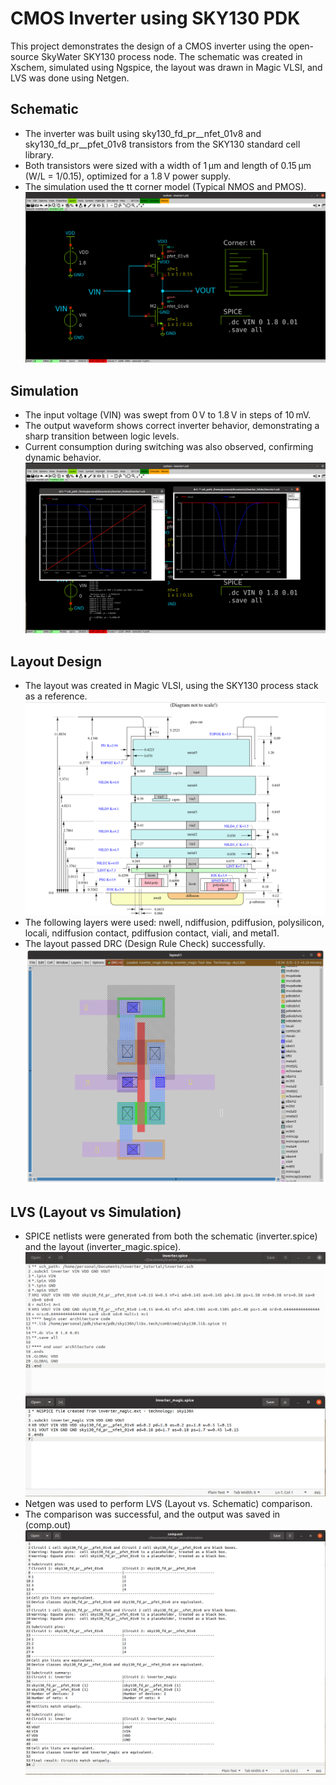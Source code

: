 # CMOS Inverter using SKY130 PDK
This project demonstrates the design of a CMOS inverter using the open-source SkyWater SKY130 process node. The schematic was created in Xschem, simulated using Ngspice, the layout was drawn in Magic VLSI, and LVS was done using Netgen.
## Schematic
- The inverter was built using sky130_fd_pr__nfet_01v8 and sky130_fd_pr__pfet_01v8 transistors from the SKY130 standard cell library.
- Both transistors were sized with a width of 1 µm and length of 0.15 µm (W/L = 1/0.15), optimized for a 1.8 V power supply.
- The simulation used the tt corner model (Typical NMOS and PMOS).
![Schematic](images/schematic.png)
## Simulation
- The input voltage (VIN) was swept from 0 V to 1.8 V in steps of 10 mV.
- The output waveform shows correct inverter behavior, demonstrating a sharp transition between logic levels.
- Current consumption during switching was also observed, confirming dynamic behavior.
![Simulation](images/simulation.png)
## Layout Design 
- The layout was created in Magic VLSI, using the SKY130 process stack as a reference.
![Process stack](images/process_stack.png)
- The following layers were used: nwell, ndiffusion, pdiffusion, polysilicon, locali, ndiffusion contact, pdiffusion contact, viali, and metal1.
- The layout passed DRC (Design Rule Check) successfully.
![Layout](images/layout.png)
## LVS (Layout vs Simulation)
- SPICE netlists were generated from both the schematic (inverter.spice) and the layout (inverter_magic.spice).
![Spice Netlist](images/spice_netlist.png)
- Netgen was used to perform LVS (Layout vs. Schematic) comparison.
- The comparison was successful, and the output was saved in (comp.out)
![LVS](images/lvs.png)

